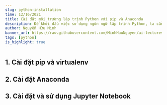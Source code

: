```yaml
---
slug: python-installation
time: 12/16/2021
title: Cài đặt môi trường lập trình Python với pip và Anaconda
description: Để khởi đầu việc sử dụng ngôn ngữ lập trình Python, ta cần cài đặt môi trường lập trình Python với pip và Anaconda.
author: Nguyễn Hữu Minh
banner_url: https://raw.githubusercontent.com/MinhHuuNguyen/ai-lectures/refs/heads/master/0-syllabus/images/python-logo.png
tags: [python]
is_highlight: true
---
```


## 1. Cài đặt pip và virtualenv

## 2. Cài đặt Anaconda

## 3. Cài đặt và sử dụng Jupyter Notebook
